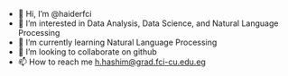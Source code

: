 - 👋 Hi, I’m @haiderfci
- 👀 I’m interested in Data Analysis, Data Science, and Natural Language Processing
- 🌱 I’m currently learning Natural Language Processing
- 💞️ I’m looking to collaborate on github
- 📫 How to reach me h.hashim@grad.fci-cu.edu.eg

<!---
haiderfci/haiderfci is a ✨ special ✨ repository because its `README.md` (this file) appears on your GitHub profile.
You can click the Preview link to take a look at your changes.
--->
